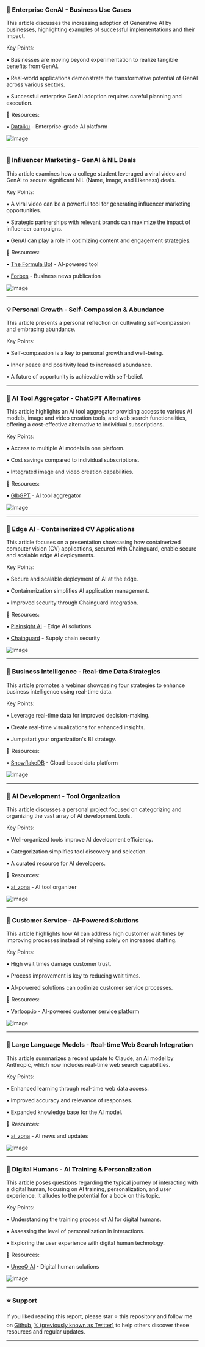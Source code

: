 ### 🤖 Enterprise GenAI - Business Use Cases

This article discusses the increasing adoption of Generative AI by businesses, highlighting examples of successful implementations and their impact.

Key Points:

• Businesses are moving beyond experimentation to realize tangible benefits from GenAI.

•  Real-world applications demonstrate the transformative potential of GenAI across various sectors.

• Successful enterprise GenAI adoption requires careful planning and execution.


🔗 Resources:

• [Dataiku](https://x.com/dataiku) - Enterprise-grade AI platform


![Image](https://pbs.twimg.com/media/Gmpa5JyasAAqBk_?format=jpg&name=small)


---

### 🚀 Influencer Marketing - GenAI & NIL Deals

This article examines how a college student leveraged a viral video and GenAI to secure significant NIL (Name, Image, and Likeness) deals.

Key Points:

• A viral video can be a powerful tool for generating influencer marketing opportunities.

• Strategic partnerships with relevant brands can maximize the impact of influencer campaigns.

• GenAI can play a role in optimizing content and engagement strategies.


🔗 Resources:

• [The Formula Bot](https://x.com/theformulabot) -  AI-powered tool

• [Forbes](https://x.com/Forbes) - Business news publication


![Image](https://t.co/P66zfQONqy)


---

### 💡 Personal Growth - Self-Compassion & Abundance

This article presents a personal reflection on cultivating self-compassion and embracing abundance.

Key Points:

•  Self-compassion is a key to personal growth and well-being.

• Inner peace and positivity lead to increased abundance.

• A future of opportunity is achievable with self-belief.


---

### 🚀 AI Tool Aggregator - ChatGPT Alternatives

This article highlights an AI tool aggregator providing access to various AI models, image and video creation tools, and web search functionalities, offering a cost-effective alternative to individual subscriptions.

Key Points:

• Access to multiple AI models in one platform.

• Cost savings compared to individual subscriptions.

• Integrated image and video creation capabilities.


🔗 Resources:

• [GlbGPT](https://x.com/GlbGPT) - AI tool aggregator


![Image](https://pbs.twimg.com/media/GmpRH4NW0AETHn7?format=png&name=small)


---

### 🚀 Edge AI - Containerized CV Applications

This article focuses on a presentation showcasing how containerized computer vision (CV) applications, secured with Chainguard, enable secure and scalable edge AI deployments.

Key Points:

• Secure and scalable deployment of AI at the edge.

• Containerization simplifies AI application management.

• Improved security through Chainguard integration.


🔗 Resources:

• [Plainsight AI](https://x.com/PlainsightAI) - Edge AI solutions

• [Chainguard](https://x.com/chainguard_dev) - Supply chain security


![Image](https://pbs.twimg.com/media/Gml-tcZaEAIy6yw?format=jpg&name=small)


---

### 🚀 Business Intelligence - Real-time Data Strategies

This article promotes a webinar showcasing four strategies to enhance business intelligence using real-time data.

Key Points:

• Leverage real-time data for improved decision-making.

• Create real-time visualizations for enhanced insights.

• Jumpstart your organization's BI strategy.


🔗 Resources:

• [SnowflakeDB](https://x.com/SnowflakeDB) - Cloud-based data platform


![Image](https://pbs.twimg.com/media/Gml9JfGXMAA8JhY?format=png&name=small)


---

### 🚀 AI Development - Tool Organization

This article discusses a personal project focused on categorizing and organizing the vast array of AI development tools.

Key Points:

• Well-organized tools improve AI development efficiency.

• Categorization simplifies tool discovery and selection.

•  A curated resource for AI developers.


🔗 Resources:

• [ai_zona](https://x.com/ai_zona) - AI tool organizer


![Image](https://pbs.twimg.com/media/GmkCbGkWYAAwxOB?format=jpg&name=small)


---

### 🤖 Customer Service - AI-Powered Solutions

This article highlights how AI can address high customer wait times by improving processes instead of relying solely on increased staffing.

Key Points:

• High wait times damage customer trust.

• Process improvement is key to reducing wait times.

• AI-powered solutions can optimize customer service processes.


🔗 Resources:

• [Verloop.io](https://x.com/verloopio) - AI-powered customer service platform


![Image](https://pbs.twimg.com/ext_tw_video_thumb/1903053856893964289/pu/img/4unbh4qkoUF8ZU2-.jpg)


---

### 🤖 Large Language Models - Real-time Web Search Integration

This article summarizes a recent update to Claude, an AI model by Anthropic, which now includes real-time web search capabilities.

Key Points:

• Enhanced learning through real-time web data access.

• Improved accuracy and relevance of responses.

• Expanded knowledge base for the AI model.


🔗 Resources:

• [ai_zona](https://x.com/ai_zona) - AI news and updates


![Image](https://pbs.twimg.com/media/GmhdlKnaEAI3Rlp?format=jpg&name=small)


---

### 🤖 Digital Humans - AI Training & Personalization

This article poses questions regarding the typical journey of interacting with a digital human, focusing on AI training, personalization, and user experience.  It alludes to the potential for a book on this topic.

Key Points:

• Understanding the training process of AI for digital humans.

• Assessing the level of personalization in interactions.

• Exploring the user experience with digital human technology.


🔗 Resources:

• [UneeQ AI](https://x.com/UneeQAI) - Digital human solutions


![Image](https://pbs.twimg.com/media/GmgSVXYWkAApaBn?format=jpg&name=small)


---

### ⭐️ Support

If you liked reading this report, please star ⭐️ this repository and follow me on [Github](https://github.com/Drix10), [𝕏 (previously known as Twitter)](https://x.com/DRIX_10_) to help others discover these resources and regular updates.

---